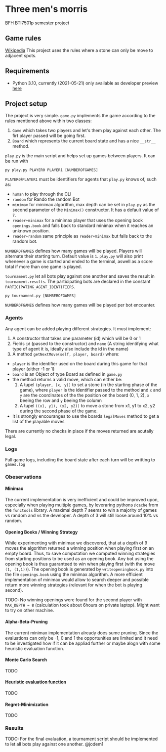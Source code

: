 # Three men's morris
BFH BTI7501p semester project

## Game rules
[Wikipedia](https://en.wikipedia.org/wiki/Three_men%27s_morris)
This project uses the rules where a stone can only be move to adjacent spots.

## Requirements
- Python 3.10, currently (2021-05-21) only available as developer preview [here](https://www.python.org/downloads/release/python-3100a7/)

## Project setup
The project is very simple.
`game.py` implements the game according to the rules mentioned above within two classes:
1. `Game` which takes two players and let's them play against each other. The firt player passed will be going first.
2. `Board` which represents the current board state and has a nice `__str__` method.

`play.py` is the main script and helps set up games between players.
It can be run with 

`py play.py PLAYER0 PLAYER1 [NUMBEROFGAMES]`

`PLAYER0`/`PLAYER1` must be identifiers for agents that `play.py` knows of, such as:
- `human` to play through the CLI
- `random` for Rando the random Bot
- `minimax` for minimax algorithm, max depth can be set in `play.py` as the second parameter of the `Minimax()` constructor. It has a default value of `7`.
- `reader+minimax` for a minimax player that uses the opening book `openings.book` and falls back to standard minimax when it reaches an unknown position.
- `reader+random` same principle as `reader+minimax` but falls back to the random bot.

`NUMBEROFGAMES` defines how many games will be played. Players will alternate their starting turn. Default value is `1`.
`play.py` will also print whenever a game is started and ended to the terminal, aswell as a score total if more than one game is played.

`tournament.py` let all bots play against one another and saves the result in `tournament.results`. The participating bots are declared in the constant `PARTICIPATING_AGENT_IDENTIFIERS`.

`py tournament.py [NUMBEROFGAMES]`

`NUMBEROFGAMES` defines how many games will be played per bot encounter.

### Agents
Any agent can be added playing different strategies.
It must implement:
1. A constructor that takes one parameter (id) which will be 0 or 1
2. Fields `id` (passed to the constructor) and `name` (A string identifying what type of agent it is, ideally also include the id in the name)
3. A method `getNextMove(self, player, board)` where:
  * `player` is the identifier used on the board during this game for that player (either -1 or 1)
  * `board` is an Object of type Board as defined in `game.py`
  * the method returns a valid move, which can either be:
    1. A tupel `(player, (x, y))` to set a stone (in the starting phase of the game), where `player` is the identifier passed to the method and `x` and `y` are the coordinates of the the position on the board (0, 1, 2), `x` beeing the row and `y` beeing the column
    2. A tupel `((x1, y1), (x2, y2))` to move a stone from x1, y1 to x2, y2 during the second phase of the game.
  * It is strongly encouranges to use the boards `legalMoves` method to get a list of the playable moves

There are currently no checks in place if the moves returned are acutally legal.

### Logs
Full game logs, including the board state after each turn will be writting to `games.log`


### Obeservations
#### Minimax
The current implementation is very inefficient and could be improved upon, especially when playing multiple games, by leveraring pythons `@cache` from the `functools` library.
A maximal depth 7 seems to win a majority of games vs random and vs the developer. A depth of 3 will still loose around 10% vs random.

#### Opening Books / Winning Strategy
While experimenting with minimax we discovered, that at a depth of 9 moves the algorithm returned a winning position when playing first on an empty board.
Thus, to save computation we computed winning strategies from starting positions to be used as an opening book.
Any bot using the opening book is thus guaranteed to win when playing first (with the move `(1, (1,1))`).
The opening book is generated by `writeopeningbook.py` into the file `openings.book` using the minimax algorithm.
A more efficient implementation of minimax would allow to search deeper and possible return more winning strategies (relevant for when the bot is playing second).

TODO: No winning openings were found for the second player with `MAX_DEPTH = 8` (calculation took about 6hours on private laptop). Might want to try on other machine.

#### Alpha-Beta-Pruning
The current minimax implementation already does sume pruning. Since the evaluations can only be -1, 0 and 1 the opportunities are limited and it need to be investigated how if it can be appliad further or maybe alogn with some heuristic evaluation function.

#### Monte Carlo Search
TODO

#### Heuristic evaluation function
TODO

#### Regret-Minimization
TODO

### Results
TODO: For the final evaluation, a tournament script should be implemented to let all bots play against one another. @jodem1

